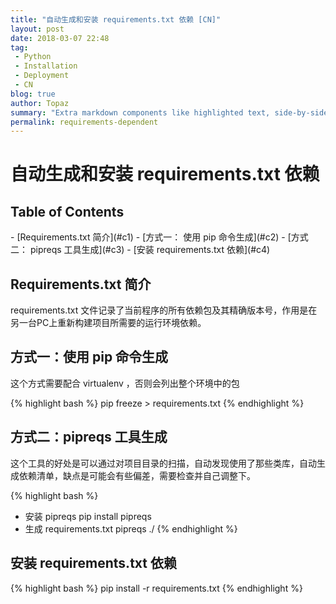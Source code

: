 ```yaml
---
title: "自动生成和安装 requirements.txt 依赖 [CN]"
layout: post
date: 2018-03-07 22:48
tag:
 - Python
 - Installation
 - Deployment
 - CN
blog: true
author: Topaz
summary: "Extra markdown components like highlighted text, side-by-side items, starring/highlighting a blog or project, and embedding gists, videos etc"
permalink: requirements-dependent
---
```

<h1 class="title"> 自动生成和安装 requirements.txt 依赖 </h1>

<h2> Table of Contents </h2>
- [Requirements.txt 简介](#c1)
- [方式一： 使用 pip 命令生成](#c2)
- [方式二： pipreqs 工具生成](#c3)
- [安装 requirements.txt 依赖](#c4)



<h2 id="c1"> Requirements.txt 简介 </h2>
 requirements.txt 文件记录了当前程序的所有依赖包及其精确版本号，作用是在另一台PC上重新构建项目所需要的运行环境依赖。

<h2 id="c2"> 方式一：使用 pip 命令生成 </h2>
这个方式需要配合 virtualenv ，否则会列出整个环境中的包

{% highlight bash %}
pip freeze > requirements.txt
{% endhighlight %}

<h2 id="c3"> 方式二：pipreqs 工具生成 </h2>

这个工具的好处是可以通过对项目目录的扫描，自动发现使用了那些类库，自动生成依赖清单，缺点是可能会有些偏差，需要检查并自己调整下。

{% highlight bash %}
- 安装 pipreqs
 pip install pipreqs
- 生成 requirements.txt
 pipreqs ./
{% endhighlight %}

<h2 id="c4"> 安装 requirements.txt 依赖 </h2>
{% highlight bash %}
 pip install -r requirements.txt
{% endhighlight %}
